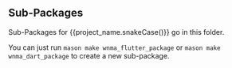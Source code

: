 ## Sub-Packages

Sub-Packages for {{project_name.snakeCase()}} go in this folder.

You can just run `mason make wnma_flutter_package` or `mason make wnma_dart_package` to create a new sub-package.
